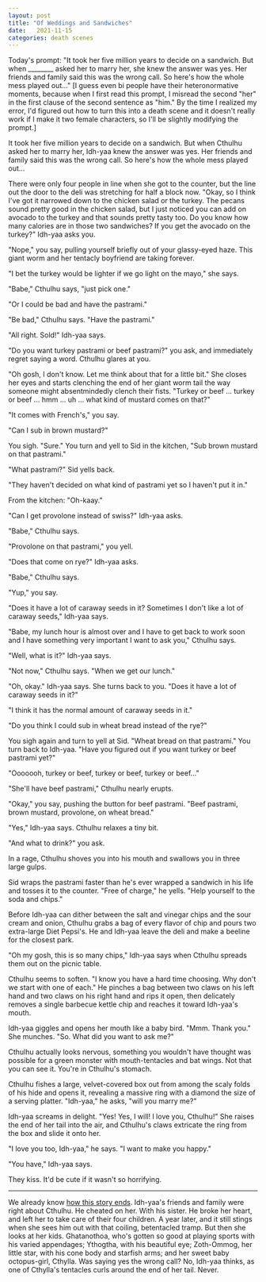 ```yaml
---
layout: post
title: "Of Weddings and Sandwiches"
date:   2021-11-15
categories: death scenes
---
```

Today's prompt: "It took her five million years to decide on a sandwich. But when ________ asked her to marry her, she knew the answer was yes. Her friends and family said this was the wrong call. So here's how the whole mess played out..." [I guess even bi people have their heteronormative moments, because when I first read this prompt, I misread the second "her" in the first clause of the second sentence as "him." By the time I realized my error, I'd figured out how to turn this into a death scene and it doesn't really work if I make it two female characters, so I'll be slightly modifying the prompt.]

It took her five million years to decide on a sandwich. But when Cthulhu asked her to marry her, Idh-yaa knew the answer was yes. Her friends and family said this was the wrong call. So here's how the whole mess played out...

There were only four people in line when she got to the counter, but the line out the door to the deli was stretching for half a block now. "Okay, so I think I've got it narrowed down to the chicken salad or the turkey. The pecans sound pretty good in the chicken salad, but I just noticed you can add on avocado to the turkey and that sounds pretty tasty too. Do you know how many calories are in those two sandwiches? If you get the avocado on the turkey?" Idh-yaa asks you.

"Nope," you say, pulling yourself briefly out of your glassy-eyed haze. This giant worm and her tentacly boyfriend are taking forever.

"I bet the turkey would be lighter if we go light on the mayo," she says.

"Babe," Cthulhu says, "just pick one."

"Or I could be bad and have the pastrami."

"Be bad," Cthulhu says. "Have the pastrami."

"All right. Sold!" Idh-yaa says. 

"Do you want turkey pastrami or beef pastrami?" you ask, and immediately regret saying a word. Cthulhu glares at you.

"Oh gosh, I don't know. Let me think about that for a little bit." She closes her eyes and starts clenching the end of her giant worm tail the way someone might absentmindedly clench their fists. "Turkey or beef ... turkey or beef ... hmm ... uh ... what kind of mustard comes on that?"

"It comes with French's," you say.

"Can I sub in brown mustard?"

You sigh. "Sure." You turn and yell to Sid in the kitchen, "Sub brown mustard on that pastrami."

"What pastrami?" Sid yells back.

"They haven't decided on what kind of pastrami yet so I haven't put it in."

From the kitchen: "Oh-kaay."

"Can I get provolone instead of swiss?" Idh-yaa asks.

"Babe," Cthulhu says.

"Provolone on that pastrami," you yell.

"Does that come on rye?" Idh-yaa asks.

"Babe," Cthulhu says.

"Yup," you say.

"Does it have a lot of caraway seeds in it? Sometimes I don't like a lot of caraway seeds," Idh-yaa says.

"Babe, my lunch hour is almost over and I have to get back to work soon and I have something very important I want to ask you," Cthulhu says.

"Well, what is it?" Idh-yaa says.

"Not now," Cthulhu says. "When we get our lunch."

"Oh, okay." Idh-yaa says. She turns back to you. "Does it have a lot of caraway seeds in it?"

"I think it has the normal amount of caraway seeds in it."

"Do you think I could sub in wheat bread instead of the rye?" 

You sigh again and turn to yell at Sid. "Wheat bread on that pastrami." You turn back to Idh-yaa. "Have you figured out if you want turkey or beef pastrami yet?"

"Ooooooh, turkey or beef, turkey or beef, turkey or beef..."

"She'll have beef pastrami," Cthulhu nearly erupts.

"Okay," you say, pushing the button for beef pastrami. "Beef pastrami, brown mustard, provolone, on wheat bread."

"Yes," Idh-yaa says. Cthulhu relaxes a tiny bit.

"And what to drink?" you ask.

In a rage, Cthulhu shoves you into his mouth and swallows you in three large gulps.

Sid wraps the pastrami faster than he's ever wrapped a sandwich in his life and tosses it to the counter. "Free of charge," he yells. "Help yourself to the soda and chips."

Before Idh-yaa can dither between the salt and vinegar chips and the sour cream and onion, Cthulhu grabs a bag of every flavor of chip and pours two extra-large Diet Pepsi's. He and Idh-yaa leave the deli and make a beeline for the closest park.

"Oh my gosh, this is so many chips," Idh-yaa says when Cthulhu spreads them out on the picnic table.
 
Cthulhu seems to soften. "I know you have a hard time choosing. Why don't we start with one of each." He pinches a bag between two claws on his left hand and two claws on his right hand and rips it open, then delicately removes a single barbecue kettle chip and reaches it toward Idh-yaa's mouth. 

Idh-yaa giggles and opens her mouth like a baby bird. "Mmm. Thank you." She munches. "So. What did you want to ask me?"

Cthulhu actually looks nervous, something you wouldn't have thought was possible for a green monster with mouth-tentacles and bat wings. Not that you can see it. You're in Cthulhu's stomach.

Cthulhu fishes a large, velvet-covered box out from among the scaly folds of his hide and opens it, revealing a massive ring with a diamond the size of a serving platter. "Idh-yaa," he asks, "will you marry me?"

Idh-yaa screams in delight. "Yes! Yes, I will! I love you, Cthulhu!" She raises the end of her tail into the air, and Cthulhu's claws extricate the ring from the box and slide it onto her.

"I love you too, Idh-yaa," he says. "I want to make you happy."

"You have," Idh-yaa says.

They kiss. It'd be cute if it wasn't so horrifying.

-----

We already know [how this story ends](https://yuhdead.com/death/scenes/2019/04/11/gossip/). Idh-yaa's friends and family were right about Cthulhu. He cheated on her. With his sister. He broke her heart, and left her to take care of their four children. A year later, and it still stings when she sees him out with that coiling, betentacled tramp. But then she looks at her kids. Ghatanothoa, who's gotten so good at playing sports with his varied appendages; Ythogtha, with his beautiful eye; Zoth-Ommog, her little star, with his cone body and starfish arms; and her sweet baby octopus-girl, Cthylla. Was saying yes the wrong call? No, Idh-yaa thinks, as one of Cthylla's tentacles curls around the end of her tail. Never. 
